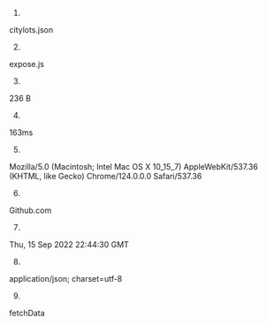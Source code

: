 1.
citylots.json

2.
expose.js

3.
236 B

4.
163ms

5.
Mozilla/5.0 (Macintosh; Intel Mac OS X 10_15_7) AppleWebKit/537.36 (KHTML, like Gecko) Chrome/124.0.0.0 Safari/537.36

6.
Github.com

7.
Thu, 15 Sep 2022 22:44:30 GMT

8.
application/json; charset=utf-8

9.
fetchData